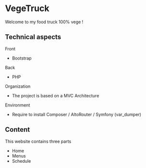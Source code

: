 # VegeTruck
Welcome to my food truck 100% vege !

## Technical aspects
Front 
- Bootstrap

Back  
- PHP

Organization  
- The project is based on a MVC Architecture

Environment 
- Require to install Composer / AltoRouter / Symfony (var_dumper)

## Content
This website contains three parts
- Home 
- Menus
- Schedule

